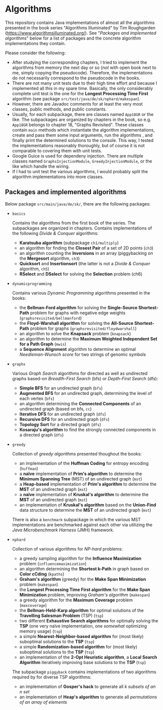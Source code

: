 # Algorithms

This repository contains Java implementations of almost all the algorithms presented in the book series "Algorithms Illuminated" by Tim Roughgarden (https://www.algorithmsilluminated.org/). See "*Packages and implemented algorithms*" below for a list of packages and the concrete algorithm implementations they contain.

Please consider the following:
- After studying the corresponding chapters, I tried to implement the algorithms from memory the next day or so (*not* with open book next to me, simply copying the pseudocode). Therefore, the implementations do not necessarily correspond to the pseudocode in the books.
- There are not many unit tests due to their high time effort and because I implemented all this in my spare time. Basically, the only considerably complete unit test is the one for the **Longest Processing Time First** algorithm (see package `src/test/java/de/sk/nphard/makespan`).
- However, there are Javadoc comments for at least the very most classes, public methods, and public constants.
- Usually, for each subpackage, there are classes named `App18GR` or the like. The subpackages are organized by chapters in the book, so e.g. `App18GR` belongs to chapter 18, "Graphs Revisited". These classes contain `main` methods which instantiate the algorithm implementations, create and pass them some input arguments, run the algorithms , and finally print the determined solutions to the console. This way, I tested the implementations reasonably thoroughly, but of course it is not comparable to covering them with unit tests.
- Google Guice is used for dependeny injection. There are multiple classes named `GraphsInjectionModule`, `GreedyInjectionModule`, or the like which handle the wiring.
- If I had to unit test the various algorithms, I would probably split the algorithm implementations into more classes.


## Packages and implemented algorithms
Below package `src/main/java/de/sk/`, there are the following packages:
- `basics`
  
  Contains the algorithms from the first book of the series. The subpackages are organized in chapters. Contains implementations of the following *Divide & Conquer* algorithms:
  - **Karatsuba algorithm** (subpackage `ch1/multiply`)
  - an algorithm for finding the **Closest Pair** of a set of 2D points (`ch3`)
  - an algorithm counting the **Inversions** in an array (piggybacking on the **Mergesort** algorithm, `ch3`)
  - **Quicksort** and **Insertionsort** (the latter is not a *Divide & Conquer* algorithm, `ch5`)
  - **RSelect** and **DSelect** for solving the **Selection** problem (ch6)
  
- `dynamicprogramming`
  
  Contains various *Dynamic Programming* algorithms presented in the books:
  - the **Bellman-Ford algorithm** for solving the **Single-Source Shortest-Path** problem for graphs with negative edge weights (`graphsrevisited/bellmanford`)
  - the **Floyd-Warshall algorithm** for solving the **All-Source Shortest-Path** problem for graphs (`graphsrevisited/floydwarshall`)
  - an algorithm to solve the **Knapsack** problem (`knapsack`)
  - an algorithm to determine the **Maximum Weighted Independent Set for a Path Graph** (`mwis`)
  - a **Sequence Alignment** algorithm to determine an optimal *Needleman-Wunsch score* for two strings of genomic symbols
  
- `graphs`

  Various *Graph Search* algorithms for directed as well as undirected graphs based-on *Breadth-First Search* (bfs) or *Depth-First Search* (dfs):
  - **Simple BFS** for an undirected graph (`bfs`)
  - **Augmented BFS** for an undirected graph, determining the level of each vertex (`bfs`)
  - an algorithm determining the **Connected Components** of an undirected graph (based on bfs, `cc`)
  - **Iterative DFS** for an undirected graph (`dfs`)
  - **Recursive DFS** for an undirected graph (`dfs`)
  - **Topology Sort** for a directed graph (`dfs`)
  - **Kosaraju's algorithm** to find the strongly connected components in a directed graph (`dfs`)
  
- `greedy`

  Collection of *greedy algorithms* presented thoughout the books:
  - an implementation of the **Huffman Coding** for entropy encoding (`huffman`)
  - a **naïve** implementation of **Prim's algorithm** to determine the **Minimum Spanning Tree** (MST) of an undirected graph (`mst`)
  - a **Heap-based** implementation of **Prim's algorithm** to determine the **MST** of an undirected graph (`mst`)
  - a **naïve** implementation of **Kruskal's algorithm** to determine the **MST** of an undirected graph (`mst`)
  - an implementation of **Kruskal's algorithm** based on the **Union-Find** data structure to determine the **MST** of an undirected graph (`mst`)
  
  There is also a `benchmark` subpackage in which the various MST implementations are benchmarked against each other via utilizing the *Java Microbenchmark Harness* (JMH) framework.
  
- `nphard`

  Collection of various algorithms for *NP-hard* problems:
  - a greedy sampling algorithm for the **Influence Maximization** problem (`influencemaximization`)
  - an algorithm determining the **Shortest k-Path** in graph based on **Color cCding** (`kpaths`)
  - **Graham's algorithm** (greedy) for the **Make Span Minimization** problem (`makespan`)
  - the **Longest Processing Time First algorithm** for the **Make Span Minimization** problem, improving *Graham's algorithm* (`makespan`)
  - a greedy algorithm for the **Maximum Coverage** problem (`maxcoverage`)
  - the **Bellman-Held-Karp algorithm** for optimal solutions of the **Travelling Salesman Problem** (TSP) (`tsp`)
  - two different **Exhaustive Search algorithms** for optimally solving the **TSP** (one very naïve implementation, one *somewhat* optimizing memory usage) (`tsp`)
  - a simple **Nearest-Neighbor-based algorithm** for (most likely) suboptimal solutions to the **TSP** (`tsp`)
  - a simple **Randomization-based algorithm** for (most likely) suboptimal solutions to the **TSP** (`tsp`)
  - an implementation of the **2-Opt Heuristic algorithm**, a **Local Search Algorithm** iteratively improving base solutions to the **TSP** (`tsp`)
  
  The subpackage `piggyback` contains implementations of two algorithms required by for diverse TSP algorithms:
  - an implementation of **Gosper's hack** to generate all *k subsets of an n set*
  - an implementation of **Heap's algorithm** to generate all *permutations of an array of elements*
